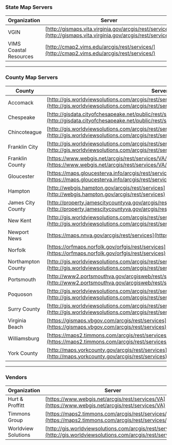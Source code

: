 ### State Map Servers  

| Organization | Server |
| --- | --- |
| VGIN | [http://gismaps.vita.virginia.gov/arcgis/rest/services](http://gismaps.vita.virginia.gov/arcgis/rest/services) |
| VIMS Coastal Resources | [http://cmap2.vims.edu/arcgis/rest/services/](http://cmap2.vims.edu/arcgis/rest/services/) |

<hr>

### County Map Servers  

| County | Server |
| --- | --- |
| Accomack | [http://gis.worldviewsolutions.com/arcgis/rest/services/accomack/public/MapServer](http://gis.worldviewsolutions.com/arcgis/rest/services/accomack/public/MapServer) |
| Chespeake | [http://gisdata.cityofchesapeake.net/public/rest/services](http://gisdata.cityofchesapeake.net/public/rest/services) |
| Chincoteague | [http://gis.worldviewsolutions.com/arcgis/rest/services/accomack/Chincoteague/MapServer](http://gis.worldviewsolutions.com/arcgis/rest/services/accomack/Chincoteague/MapServer) |
| Franklin City | [http://gis.worldviewsolutions.com/arcgis/rest/services/Franklin/Public/MapServer](http://gis.worldviewsolutions.com/arcgis/rest/services/Franklin/Public/MapServer) |
| Franklin County | [https://www.webgis.net/arcgis/rest/services/VA/FranklinCo_WebGIS/MapServer](https://www.webgis.net/arcgis/rest/services/VA/FranklinCo_WebGIS/MapServer) |
| Gloucester | [https://maps.gloucesterva.info/arcgis/rest/services/](https://maps.gloucesterva.info/arcgis/rest/services/) |
| Hampton | [http://webgis.hampton.gov/arcgis/rest/services](http://webgis.hampton.gov/arcgis/rest/services) |
| James City County | [http://property.jamescitycountyva.gov/arcgis/rest/services](http://property.jamescitycountyva.gov/arcgis/rest/services) |
| New Kent | [http://gis.worldviewsolutions.com/arcgis/rest/services/NewKent/Public/MapServer](http://gis.worldviewsolutions.com/arcgis/rest/services/NewKent/Public/MapServer) |
| Newport News | [https://maps.nnva.gov/arcgis/rest/services](https://maps.nnva.gov/arcgis/rest/services) |
| Norfolk | [https://orfmaps.norfolk.gov/orfgis/rest/services](https://orfmaps.norfolk.gov/orfgis/rest/services) |
| Northampton County | [http://gis.worldviewsolutions.com/arcgis/rest/services/Northampton/Public/MapServer](http://gis.worldviewsolutions.com/arcgis/rest/services/Northampton/Public/MapServer) |
| Portsmouth | [http://www2.portsmouthva.gov/arcgisweb/rest/services](http://www2.portsmouthva.gov/arcgisweb/rest/services) |
| Poquoson | [http://gis.worldviewsolutions.com/arcgis/rest/services/poquoson](http://gis.worldviewsolutions.com/arcgis/rest/services/poquoson) |
| Surry County | [http://gis.worldviewsolutions.com/arcgis/rest/services/Surry/Public/MapServer](http://gis.worldviewsolutions.com/arcgis/rest/services/Surry/Public/MapServer) |
| Virginia Beach | [https://gismaps.vbgov.com/arcgis/rest/services](https://gismaps.vbgov.com/arcgis/rest/services) |
| Williamsburg | [https://maps2.timmons.com/arcgis/rest/services/WL_Williamsburg](https://maps2.timmons.com/arcgis/rest/services/WL_Williamsburg) |
| York County | [http://maps.yorkcounty.gov/arcgis/rest/services](http://maps.yorkcounty.gov/arcgis/rest/services) |

<hr>

### Vendors

| Organization | Server |
| --- | --- |
| Hurt & Proffitt | [https://www.webgis.net/arcgis/rest/services/VA](https://www.webgis.net/arcgis/rest/services/VA) |
| Timmons Group | [https://maps2.timmons.com/arcgis/rest/services/](https://maps2.timmons.com/arcgis/rest/services/) |
| Worldview Solutions | [http://gis.worldviewsolutions.com/arcgis/rest/services](http://gis.worldviewsolutions.com/arcgis/rest/services) |
